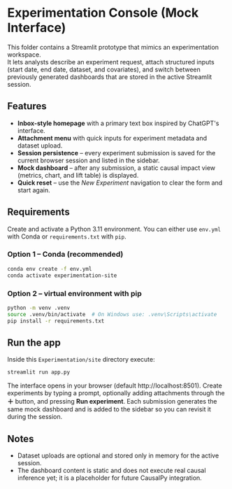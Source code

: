 # Experimentation Console (Mock Interface)

This folder contains a Streamlit prototype that mimics an experimentation workspace.  
It lets analysts describe an experiment request, attach structured inputs (start date, end date, dataset, and covariates), and switch between previously generated dashboards that are stored in the active Streamlit session.

## Features

- **Inbox-style homepage** with a primary text box inspired by ChatGPT's interface.
- **Attachment menu** with quick inputs for experiment metadata and dataset upload.
- **Session persistence** – every experiment submission is saved for the current browser session and listed in the sidebar.
- **Mock dashboard** – after any submission, a static causal impact view (metrics, chart, and lift table) is displayed.
- **Quick reset** – use the _New Experiment_ navigation to clear the form and start again.

## Requirements

Create and activate a Python 3.11 environment. You can either use `env.yml` with Conda or `requirements.txt` with `pip`.

### Option 1 – Conda (recommended)

```bash
conda env create -f env.yml
conda activate experimentation-site
```

### Option 2 – virtual environment with pip

```bash
python -m venv .venv
source .venv/bin/activate  # On Windows use: .venv\Scripts\activate
pip install -r requirements.txt
```

## Run the app

Inside this `Experimentation/site` directory execute:

```bash
streamlit run app.py
```

The interface opens in your browser (default http://localhost:8501). Create experiments by typing a prompt, optionally adding attachments through the **＋** button, and pressing **Run experiment**. Each submission generates the same mock dashboard and is added to the sidebar so you can revisit it during the session.

## Notes

- Dataset uploads are optional and stored only in memory for the active session.
- The dashboard content is static and does not execute real causal inference yet; it is a placeholder for future CausalPy integration.
